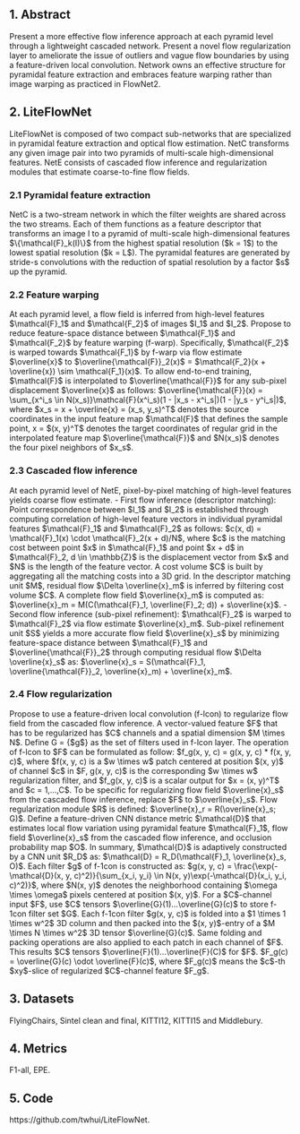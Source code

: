 <h2>1. Abstract</h2>
Present a more effective flow inference approach at each pyramid level through a lightweight cascaded network. Present a novel flow regularization layer to ameliorate the issue of outliers and vague flow boundaries by using a feature-driven local convolution. Network owns an effective structure for pyramidal feature extraction and embraces feature warping rather than image warping as practiced in FlowNet2.
<h2>2. LiteFlowNet</h2>
LiteFlowNet is composed of two compact sub-networks that are specialized in pyramidal feature extraction and optical flow estimation. NetC transforms any given image pair into two pyramids of multi-scale high-dimensional features. NetE consists of cascaded flow inference and regularization modules that estimate coarse-to-fine flow fields.
<h3>2.1 Pyramidal feature extraction</h3>
NetC is a two-stream network in which the filter weights are shared across the two streams. Each of them functions as a feature descriptor that transforms an image I to a pyramid of multi-scale high-dimensional features $\{\mathcal{F}_k(I)\}$ from the highest spatial resolution ($k = 1$) to the lowest spatial resolution ($k = L$). The pyramidal features are generated by stride-s convolutions with the reduction of spatial resolution by a factor $s$ up the pyramid.
<h3>2.2 Feature warping</h3>
At each pyramid level, a flow field is inferred from high-level features $\mathcal{F}_1$ and $\mathcal{F_2}$ of images $I_1$ and $I_2$. Propose to reduce feature-space distance between $\mathcal{F_1}$ and $\mathcal{F_2}$ by feature warping (f-warp). Specifically, $\mathcal{F_2}$ is warped towards $\mathcal{F_1}$ by f-warp via flow estimate $\overline{x}$ to $\overline{\mathcal{F}}_2(x)$ = $\mathcal{F_2}(x + \overline{x}) \sim \mathcal{F_1}(x)$. To allow end-to-end training, $\mathcal{F}$ is interpolated to $\overline{\mathcal{F}}$ for any sub-pixel displacement $\overline{x}$ as follows: $\overline{\mathcal{F}}(x) = \sum_{x^i_s \in N(x_s)}\mathcal{F}(x^i_s)(1 - |x_s - x^i_s|)(1 - |y_s - y^i_s|)$, where $x_s = x + \overline{x} = (x_s, y_s)^T$ denotes the source coordinates in the input feature map $\mathcal{F}$ that defines the sample point, x = $(x, y)^T$ denotes the target coordinates of regular grid in the interpolated feature map $\overline{\mathcal{F}}$ and $N(x_s)$ denotes the four pixel neighbors of $x_s$. 
<h3>2.3 Cascaded flow inference</h3>
At each pyramid level of NetE, pixel-by-pixel matching of high-level features yields coarse flow estimate. 
- First flow inference (descriptor matching): Point correspondence between $I_1$ and $I_2$ is established through computing correlation of high-level feature vectors in individual pyramidal features $\mathcal{F}_1$ and $\mathcal{F}_2$ as follows: $c(x, d) = \mathcal{F}_1(x) \cdot \mathcal{F}_2(x + d)/N$, where $c$ is the matching cost between point $x$ in $\mathcal{F}_1$ and point $x + d$ in $\mathcal{F}_2, d \in \mathbb{Z}$ is the displacement vector from $x$ and $N$ is the length of the feature vector. A cost volume $C$ is built by aggregating all the matching costs into a 3D grid. In the descriptor matching unit $M$, residual flow $\Delta \overline{x}_m$ is inferred by filtering cost volume $C$. A complete flow field $\overline{x}_m$ is computed as: $\overline{x}_m = M(C(\mathcal{F}_1, \overline{F}_2; d)) + s\overline{x}$.
- Second flow inference (sub-pixel refinement): $\mathcal{F}_2$ is warped to $\mathcal{F}_2$ via flow estimate $\overline{x}_m$. Sub-pixel refinement unit $S$ yields a more accurate flow field $\overline{x}_s$ by minimizing feature-space distance between $\mathcal{F}_1$ and $\overline{\mathcal{F}}_2$ through computing residual flow $\Delta \overline{x}_s$ as: $\overline{x}_s = S(\mathcal{F}_1, \overline{\mathcal{F}}_2, \overline{x}_m) + \overline{x}_m$.
<h3>2.4 Flow regularization</h3>
Propose to use a feature-driven local convolution (f-lcon) to regularize flow field from the cascaded flow inference. A vector-valued feature $F$ that has to be regularized has $C$ channels and a spatial dimension $M \times N$. Define G = {$g$} as the set of filters used in f-lcon layer. The operation of f-lcon to $F$ can be formulated as follow: $f_g(x, y, c) = g(x, y, c) * f(x, y, c)$, where $f(x, y, c) is a $w \times w$ patch centered at position $(x, y)$ of channel $c$ in $F, g(x, y, c)$ is the corresponding $w \times w$  regularization filter, and $f_g(x, y, c)$ is a scalar output for $x = (x, y)^T$ and $c = 1,...,C$. To be specific for regularizing flow field $\overline{x}_s$ from the cascaded flow inference, replace $F$ to $\overline{x}_s$. Flow regularization module $R$ is defined: $\overline{x}_r = R(\overline{x}_s; G)$. Define a feature-driven CNN distance metric $\mathcal{D}$ that estimates local flow variation using pyramidal feature $\mathcal{F}_1$, flow field $\overline{x}_s$ from the cascaded flow inference, and occlusion probability map $O$. In summary, $\mathcal{D}$ is adaptively constructed by a CNN unit $R_D$ as: $\mathcal{D} = R_D(\mathcal{F}_1, \overline{x}_s, O)$. Each filter $g$ of f-1con is constructed as: $g(x, y, c) = \frac{\exp(-\mathcal{D}(x, y, c)^2)}{\sum_{x_i, y_i} \in N(x, y)\exp(-\mathcal{D}(x_i, y_i, c)^2)}$, where $N(x, y)$ denotes the neighborhood containing $\omega \times \omega$ pixels centered at position $(x, y)$. For a $C$-channel input $F$, use $C$ tensors $\overline{G}(1)...\overline{G}(c)$ to store f-1con filter set $G$. Each f-1con filter $g(x, y, c)$ is folded into a $1 \times 1 \times w^2$ 3D column and then packed into the $(x, y)$-entry of a $M \times N \times w^2$ 3D tensor $\overline{G}(c)$. Same folding and packing operations are also applied to each patch in each channel of $F$. This results $C$ tensors $\overline{F}(1)...\overline{F}(C)$ for $F$. $F_g(c) = \overline{G}(c) \odot \overline{F}(c)$, where $F_g(c)$ means the $c$-th $xy$-slice of regularized $C$-channel feature $F_g$.
<h2>3. Datasets</h2>
FlyingChairs, Sintel clean and final, KITTI12, KITTI15 and Middlebury.
<h2>4. Metrics</h2>
F1-all, EPE.
<h2>5. Code</h2>
https://github.com/twhui/LiteFlowNet.